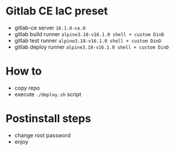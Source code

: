 # Gitlab CE IaC preset
- gitlab-ce server `16.1.0-ce.0`
- gitlab build runner `alpine3.18-v16.1.0 shell + custom DinD`
- gitlab test runner `alpine3.18-v16.1.0 shell + custom DinD`
- gitlab deploy runner `alpine3.18-v16.1.0 shell + custom DinD`

# How to
- copy repo
- execute `./deploy.sh` script

# Postinstall steps
- change root password
- enjoy
